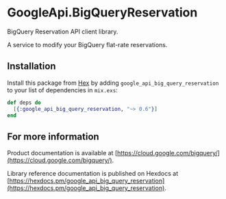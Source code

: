 # GoogleApi.BigQueryReservation

BigQuery Reservation API client library.

A service to modify your BigQuery flat-rate reservations.

## Installation

Install this package from [Hex](https://hex.pm) by adding
`google_api_big_query_reservation` to your list of dependencies in `mix.exs`:

```elixir
def deps do
  [{:google_api_big_query_reservation, "~> 0.6"}]
end
```

## For more information

Product documentation is available at [https://cloud.google.com/bigquery/](https://cloud.google.com/bigquery/).

Library reference documentation is published on Hexdocs at
[https://hexdocs.pm/google_api_big_query_reservation](https://hexdocs.pm/google_api_big_query_reservation).
